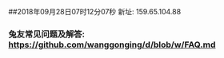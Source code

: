 ##2018年09月28日07时12分07秒 新址: 159.65.104.88
### 兔友常见问题及解答: https://github.com/wanggonging/d/blob/w/FAQ.md
